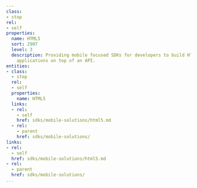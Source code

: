```yaml
---
class:
- stop
rel:
- self
properties:
  name: HTML5
  sort: 2907
  level: 3
  description: Providing mobile focused SDKs for developers to build HTML5 mobile
    applications on top of an API.
entities:
- class:
  - stop
  rel:
  - self
  properties:
    name: HTML5
  links:
  - rel:
    - self
    href: sdks/mobile-solutions/html5.md
  - rel:
    - parent
    href: sdks/mobile-solutions/
links:
- rel:
  - self
  href: sdks/mobile-solutions/html5.md
- rel:
  - parent
  href: sdks/mobile-solutions/
...
```

